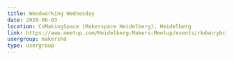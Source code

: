 ```yaml
---
title: Woodworking Wednesday
date: 2020-06-03
location: CoMakingSpace (Makerspace Heidelberg), Heidelberg
link: https://www.meetup.com/Heidelberg-Makers-Meetup/events/rkdwnrybcjbfb/
usergroup: makershd
type: usergroup
---
```

